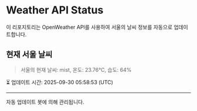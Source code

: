 
# Weather API Status

이 리포지토리는 OpenWeather API를 사용하여 서울의 날씨 정보를 자동으로 업데이트합니다.

## 현재 서울 날씨
> 서울의 현재 날씨: mist, 온도: 23.76°C, 습도: 64%

⏳ 업데이트 시간: 2025-09-30 05:58:53 (UTC)

---
자동 업데이트 봇에 의해 관리됩니다.
